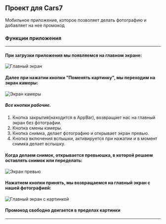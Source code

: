 ## Проект для Cars7
Мобильное приложение, которое позволяет делать фотографию и добавляет на нее промокод

### Функции приложения
___
#### При загрузки приложения мы появляемся на главном экране: 
![Главный экран](https://raw.githubusercontent.com/evil-coconut/cars7/d381df9eef5e7b8ea02da900f8bee847bc0764e2/main_screen.jpg)
#### Далее при нажатии кнопки "Поменять картинку", мы переходим на экран камеры:
![Экран камеры](https://raw.githubusercontent.com/evil-coconut/cars7/d381df9eef5e7b8ea02da900f8bee847bc0764e2/camera_screen.jpg)
##### Все кнопки рабочие. 
1. Кнопка закрытия(находится в AppBar), возвращает нас на главный экран без фотографии. 
2. Кнопка смены камеры.
3. Кнопка снимка, делает фотографию и открывает экран превью.
4. Кнопка включения вспышки, активируется при нажатии и в момент снимка делает вспышку.

#### Когда делаем снимок, открывается превьюшка, в которой решаем оставлять снимок или переделать:
![Экран превью](https://raw.githubusercontent.com/evil-coconut/cars7/d381df9eef5e7b8ea02da900f8bee847bc0764e2/preview_screen.jpg)
#### Нажатием кнопки принять, мы возвращаемся на главный экран с нашей фотографией:
![Главный экран с картинкой](https://raw.githubusercontent.com/evil-coconut/cars7/d381df9eef5e7b8ea02da900f8bee847bc0764e2/promotional_code.jpg)
#### Промокод свободно двигается в пределах картинки
___
